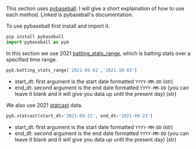 This section uses [pybaseball](https://github.com/jldbc/pybaseball#readme). I will give a short explaination of how to use each method. Linked is pybaseball's documentation.

To use pybaseball first install and import it.

```python
pip install pybaseball
import pybaseball as pyb
```
In this section we use 2021 [batting_stats_range](https://github.com/jldbc/pybaseball/blob/master/docs/batting_stats_range.md), which is batting stats over a specified time range.
```python
pyb.batting_stats_range('2021-05-01','2021-10-03')
```
- start_dt: first argument is the start date formatted `YYYY-MM-DD` (str)
- end_dt: second argument is the end date formatted `YYYY-MM-DD` (you can leave it blank and it will give you data up until the present day) (str)

We also use 2021 [statcast](https://github.com/jldbc/pybaseball/blob/master/docs/statcast.md) data.
```python
pyb.statcast(start_dt='2021-09-22', end_dt='2021-09-23')
```
- start_dt: first argument is the start date formatted `YYYY-MM-DD` (str)
- end_dt: second argument is the end date formatted `YYYY-MM-DD` (you can leave it blank and it will give you data up until the present day) (str)
